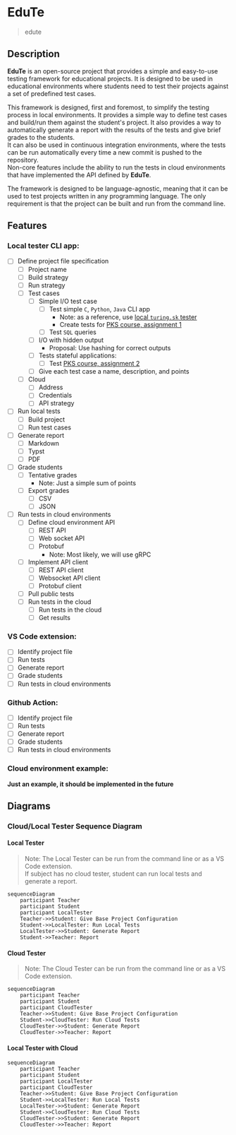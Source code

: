 <!-- This page contains only the concept description. -->

# EduTe
> edute

## Description

**EduTe** is an open-source project that provides a simple and 
easy-to-use testing framework for educational projects. It is designed to
be used in educational environments where students need to test their
projects against a set of predefined test cases. 

This framework is designed, first and foremost, to simplify the testing process 
in local environments. It provides a simple way to define test cases and
build/run them against the student's project. It also provides a way to 
automatically generate a report with the results of the tests and give brief
grades to the students.  
It can also be used in continuous integration environments, where the tests
can be run automatically every time a new commit is pushed to the repository.  
Non-core features include the ability to run the tests in cloud environments
that have implemented the API defined by **EduTe**.

The framework is designed to be language-agnostic, meaning that it can be used
to test projects written in any programming language. The only requirement is
that the project can be built and run from the command line.

## Features

### Local tester CLI app:
<!-- 
Add issues for each feature requirement
 -->
- [ ] Define project file specification
    - [ ] Project name
    - [ ] Build strategy
    - [ ] Run strategy
    - [ ] Test cases
        - [ ] Simple I/O test case
            - [ ] Test simple `C`, `Python`, `Java` CLI app
                - Note: as a reference, use [local `turing.sk` tester](
                    https://github.com/ic-it/local-turing
                )
                - Create tests for [PKS course, assignment 1](
                    https://github.com/fiit-ba/pks-course/tree/4abe084057caf84f12264335b2ed25f7fb6e4225/202324/assignments/1_network_communication_analyzer
                )
            - [ ] Test `SQL` queries
        - [ ] I/O with hidden output
            - Proposal: Use hashing for correct outputs
        - [ ] Tests stateful applications:
            - [ ] Test [PKS course, assignment 2](https://github.com/fiit-ba/pks-course/tree/4abe084057caf84f12264335b2ed25f7fb6e4225/202324/assignments/2_communication_over_udp)
        - [ ] Give each test case a name, description, and points
    - [ ] Cloud
        - [ ] Address
        - [ ] Credentials
        - [ ] API strategy
- [ ] Run local tests
    - [ ] Build project
    - [ ] Run test cases
- [ ] Generate report
    - [ ] Markdown
    - [ ] Typst
    - [ ] PDF
- [ ] Grade students
    - [ ] Tentative grades
        - Note: Just a simple sum of points
    - [ ] Export grades
        - [ ] CSV
        - [ ] JSON
- [ ] Run tests in cloud environments
    - [ ] Define cloud environment API
        - [ ] REST API
        - [ ] Web socket API
        - [ ] Protobuf 
            - Note: Most likely, we will use gRPC
    - [ ] Implement API client
        - [ ] REST API client
        - [ ] Websocket API client
        - [ ] Protobuf client 
    - [ ] Pull public tests
    - [ ] Run tests in the cloud
        - [ ] Run tests in the cloud
        - [ ] Get results

### VS Code extension:

- [ ] Identify project file
- [ ] Run tests
- [ ] Generate report
- [ ] Grade students
- [ ] Run tests in cloud environments

### Github Action:

- [ ] Identify project file
- [ ] Run tests
- [ ] Generate report
- [ ] Grade students
- [ ] Run tests in cloud environments

### Cloud environment example:

**Just an example, it should be implemented in the future**


## Diagrams

### Cloud/Local Tester Sequence Diagram

#### Local Tester

> Note: The Local Tester can be run from the command line or as a VS Code extension.  
> If subject has no cloud tester, student can run local tests and generate a report.

```mermaid
sequenceDiagram
    participant Teacher
    participant Student
    participant LocalTester
    Teacher->>Student: Give Base Project Configuration
    Student->>LocalTester: Run Local Tests
    LocalTester->>Student: Generate Report
    Student->>Teacher: Report
```

#### Cloud Tester

> Note: The Cloud Tester can be run from the command line or as a VS Code extension.

```mermaid
sequenceDiagram
    participant Teacher
    participant Student
    participant CloudTester
    Teacher->>Student: Give Base Project Configuration
    Student->>CloudTester: Run Cloud Tests
    CloudTester->>Student: Generate Report
    CloudTester->>Teacher: Report
```

#### Local Tester with Cloud
```mermaid
sequenceDiagram
    participant Teacher
    participant Student
    participant LocalTester
    participant CloudTester
    Teacher->>Student: Give Base Project Configuration
    Student->>LocalTester: Run Local Tests
    LocalTester->>Student: Generate Report
    Student->>CloudTester: Run Cloud Tests
    CloudTester->>Student: Generate Report
    CloudTester->>Teacher: Report
```

